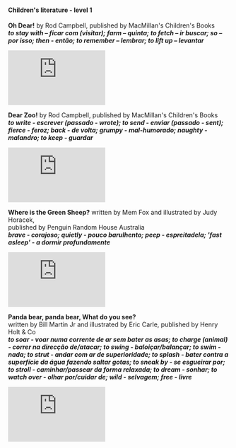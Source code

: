 #### Children's literature - level 1

**Oh Dear!** by Rod Campbell, published by MacMillan's Children's Books   
***to stay with – ficar com (visitar); farm – quinta; to fetch – ir buscar; so – por isso; then - então; to remember – lembrar; to lift up – levantar***  
<iframe width="220" height="124" src="https://www.youtube.com/embed/XygtugVr6qQ" title="YouTube video player" frameborder="0" allow="accelerometer; autoplay; clipboard-write; encrypted-media; gyroscope; picture-in-picture; web-share" allowfullscreen></iframe>  

**Dear Zoo!** by Rod Campbell, published by MacMillan's Children's Books   
***to write - escrever (passado - wrote); to send - enviar (passado - sent); fierce - feroz; back - de volta; grumpy - mal-humorado; naughty - malandro; to keep - guardar***  
<iframe width="220" height="124" src="https://www.youtube.com/embed/ZqGYWRHOV6E" title="YouTube video player" frameborder="0" allow="accelerometer; autoplay; clipboard-write; encrypted-media; gyroscope; picture-in-picture; web-share" allowfullscreen></iframe>    

**Where is the Green Sheep?**  written by Mem Fox and illustrated by Judy Horacek,   
published by Penguin Random House Australia  
***brave - corajoso; quietly - pouco barulhento; peep - espreitadela; 'fast asleep' - a dormir profundamente***  
<iframe width="220" height="124" src="https://www.youtube.com/embed/rmbgsBcBc6E" title="YouTube video player" frameborder="0" allow="accelerometer; autoplay; clipboard-write; encrypted-media; gyroscope; picture-in-picture; web-share" allowfullscreen></iframe>  

**Panda bear, panda bear, What do you see?**   
written by Bill Martin Jr and illustrated by Eric Carle, published by Henry Holt & Co   
***to soar - voar numa corrente de ar sem bater as asas; to charge (animal) - correr na direcção de/atacar; to swing - baloiçar/balançar; to swim - nada; to strut - andar com ar de superioridade; to splash - bater contra a superfície da água fazendo saltar gotas; to sneak by - se esgueirar por; to stroll - caminhar/passear da forma relaxada; to dream - sonhar; to watch over - olhar por/cuidar de; wild - selvagem; free - livre***  
<iframe width="220" height="124" src="https://www.youtube.com/embed/wa_kugmGQgc?si=0XnjhTn1SeS3_6Zk" title="YouTube video player" frameborder="0" allow="accelerometer; autoplay; clipboard-write; encrypted-media; gyroscope; picture-in-picture; web-share" referrerpolicy="strict-origin-when-cross-origin" allowfullscreen></iframe>
